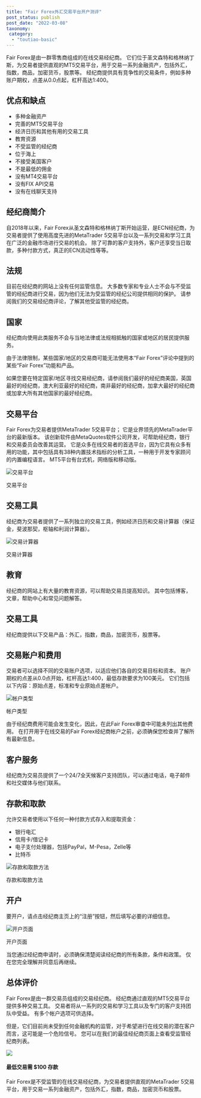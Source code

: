 ```yaml
---
title: "Fair Forex外汇交易平台开户测评"
post_status: publish
post_date: "2022-03-08"
taxonomy:
 category: 
  - "toutiao-basic"
---
```


Fair Forex是由一群零售商组成的在线交易经纪商。 它们位于圣文森特和格林纳丁斯，为交易者提供直观的MT5交易平台，用于交易一系列金融资产，包括外汇，指数，商品，加密货币，股票等。 经纪商提供具有竞争性的交易条件，例如多种账户期权，点差从0.0点起，杠杆高达1:400。

## 优点和缺点
- 多种金融资产
- 完善的MT5交易平台
- 经济日历和其他有用的交易工具
- 教育资源
- 不受监管的经纪商
- 位于海上
- 不接受美国客户
- 不是最低的佣金
- 没有MT4交易平台
- 没有FIX API交易
- 没有在线聊天支持


## 经纪商简介

自2018年以来，Fair Forex从圣文森特和格林纳丁斯开始运营，是ECN经纪商，为交易者提供了使用高度先进的MetaTrader 5交易平台以及一系列交易和学习工具在广泛的金融市场进行交易的机会。 除了可靠的客户支持外，客户还享受当日取款，多种付款方式，真正的ECN流动性等等。

## 法规

目前在经纪商的网站上没有任何监管信息。 大多数专家和专业人士不会与不受监管的经纪商进行交易，因为他们无法为受监管的经纪公司提供相同的保护。 请参阅我们的交易经纪商评论，了解其他受监管的经纪商。

## 国家

经纪商向使用此类服务​​不会与当地法律或法规相抵触的国家或地区的居民提供服务。

由于法律限制，某些国家/地区的交易商可能无法使用本“Fair Forex”评论中提到的某些“Fair Forex”功能和产品。

如果您要在特定国家/地区寻找交易经纪商，请参阅我们最好的经纪商美国，英国最好的经纪商，澳大利亚最好的经纪商，南非最好的经纪商，加拿大最好的经纪商或加拿大所有其他国家的最好经纪商。

## 交易平台

Fair Forex为交易者提供MetaTrader 5交易平台； 它是业界领先的MetaTrader平台的最新版本。 该创新软件由MetaQuotes软件公司开发，可帮助经纪商，银行和交易委员会改善其运营。 它是众多在线交易者的首选平台，因为它具有众多有用的功能，其中包括具有38种内置技术指标的分析工具，一种用于开发专家顾问的内置编程语言。 MT5平台有台式机，网络版和移动版。

![交易平台](https://cdn.fendou.la/funstoutiao/2020/11/Fair-Forex-Review-Trading-Platform-.jpg "交易平台")

交易平台

## 交易工具

经纪商为交易者提供了一系列独立的交易工具，例如经济日历和交易计算器（保证金，斐波那契，枢轴和利润计算器）。

![交易计算器](https://cdn.fendou.la/funstoutiao/2020/11/Fair-Forex-Review-Trading-Calculator-.jpg "交易计算器")

交易计算器

## 教育

经纪商的网站上有大量的教育资源，可以帮助交易员提高知识。 其中包括博客，文章，帮助中心和常见问题解答。

## 交易工具

经纪商提供以下交易产品：外汇，指数，商品，加密货币，股票等。

## 交易账户和费用

交易者可以选择不同的交易账户选项，以适应他们各自的交易目标和资本。 账户期权的点差从0.0点开始，杠杆高达1:400，最低存款要求为100美元。 它们包括以下内容：原始点差，标准和专业原始点差帐户。

![帐户类型](https://cdn.fendou.la/funstoutiao/2020/11/Fair-Forex-Review-Account-Types-754x1024.jpg "帐户类型")

帐户类型

由于经纪商费用可能会发生变化，因此，在此Fair Forex审查中可能未列出其他费用。 在打开用于在线交易的Fair Forex经纪商帐户之前，必须确保您检查并了解所有最新信息。

## 客户服务

经纪商为交易员提供了一个24/7全天候客户支持团队，可以通过电话，电子邮件和社交媒体与他们联系。

## 存款和取款

允许交易者使用以下任何一种付款方式存入和提取资金：
- 银行电汇
- 信用卡/借记卡
- 电子支付处理器，包括PayPal，M-Pesa，Zelle等
- 比特币

![存款和取款方法](https://cdn.fendou.la/funstoutiao/2020/11/Fair-Forex-Review-Deposit-and-Withdrawal-Methods-.jpg "存款和取款方法")

存款和取款方法

## 开户

要开户，请点击经纪商主页上的“注册”按钮，然后填写必要的详细信息。

![开户页面](https://cdn.fendou.la/funstoutiao/2020/11/Fair-Forex-Review-Account-Opening-Page-.jpg "开户页面")

开户页面

当您通过经纪商申请时，必须确保清楚阅读经纪商的所有条款，条件和政策。 仅在您完全理解并同意后再继续。

## 总体评价

Fair Forex是由一群交易员组成的交易经纪商。 经纪商通过直观的MT5交易平台提供多种交易工具。 交易者将从一系列的交易和学习工具以及专门的客户支持团队中受益。 有多个帐户选项可供选择。

但是，它们目前尚未受到任何金融机构的监管，对于希望进行在线交易的潜在客户而言，这可能是一个危险信号。 您可以在我们的最佳经纪商页面上查看受监管经纪商列表。

![](https://cdn.fendou.la/funstoutiao/2020/11/Fair-Forex-Logo.png)

#### 最低交易需 $100 存款

Fair Forex是不受监管的在线交易经纪商，为交易者提供直观的MetaTrader 5交易平台，用于交易一系列金融资产，包括外汇，指数，商品，加密货币和股票。
